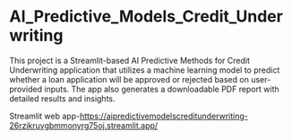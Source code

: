 # AI_Predictive_Models_Credit_Underwriting
This project is a Streamlit-based AI Predictive Methods for Credit Underwriting application that utilizes a machine learning model to predict whether a loan application will be approved or rejected based on user-provided inputs. The app also generates a downloadable PDF report with detailed results and insights.

Streamlit web app-https://aipredictivemodelscreditunderwriting-26rzikruvgbmmonyrg75oj.streamlit.app/
